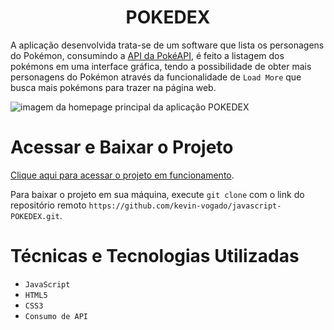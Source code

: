 <h1 align="center"> POKEDEX </h1>

A aplicação desenvolvida trata-se de um software que lista os personagens do Pokémon, consumindo a [API da PokéAPI](https://pokeapi.co/), é feito a listagem dos pokémons em uma interface gráfica, tendo a possibilidade de obter mais personagens do Pokémon através da funcionalidade de `Load More` que busca mais pokémons para trazer na página web.

![imagem da homepage principal da aplicação POKEDEX](https://github.com/kevin-vogado/POKEDEX/assets/90290277/3c7fe529-336c-4f5e-bd70-a9a380ca0075)

# Acessar e Baixar o Projeto

[Clique aqui para acessar o projeto em funcionamento](https://kevin-vogado.github.io/javascript-POKEDEX/).

Para baixar o projeto em sua máquina, execute `git clone` com o link do repositório remoto `https://github.com/kevin-vogado/javascript-POKEDEX.git`.

# Técnicas e Tecnologias Utilizadas

- `JavaScript`
- `HTML5`
- `CSS3`
- `Consumo de API`
